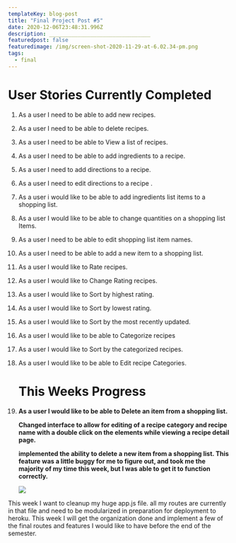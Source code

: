 ```yaml
---
templateKey: blog-post
title: "Final Project Post #5"
date: 2020-12-06T23:48:31.996Z
description: ________________________________
featuredpost: false
featuredimage: /img/screen-shot-2020-11-29-at-6.02.34-pm.png
tags:
  - final
---
```

# User Stories Currently Completed

1. As a user I need to be able to add new recipes.
2. As a user I need to be able to delete recipes.
3. As a user I need to be able to View a list of recipes.
4. As a user I need to be able to add ingredients to a recipe.
5. As a user I need to add directions to a recipe.
6. As a user I need to edit directions to a recipe .
7. As a user i would like to be able to add ingredients list items to a shopping list.
8. As a user I would like to be able to change quantities on a shopping list Items.
9. As a user I need to be able to edit shopping list item names.
10. As a user I need to be able to add a new item to a shopping list.
11. As a user I would like to Rate recipes.
12. As a user I would like to Change Rating recipes.
13. As a user I would like to Sort by highest rating.
14. As a user I would like to Sort by lowest rating.
15. As a user I would like to Sort by the most recently updated.
16. As a user I would like to be able to Categorize recipes
17. As a user I would like to Sort by the categorized recipes.
18. As a user I would like to be able to Edit recipe Categories.

    # This Weeks Progress
19. **As a user I would like to be able to Delete an item from a shopping list.**

    **Changed interface to allow for editing of a recipe category and recipe name with a double click on the elements while viewing a recipe detail page.** 

    **implemented the ability to delete a new item from a shopping list. This feature was a little buggy for me to figure out, and took me the majority of my time this week, but I was able to get it to function correctly.**

    ![](/img/screen-shot-2020-12-06-at-5.09.41-pm.png)

This week I want to cleanup my huge app.js file. all my routes are currently in that file and need to be modularized in preparation for deployment to heroku. This week I will get the organization done and implement a few of the final routes and features I would like to have before the end of the semester.